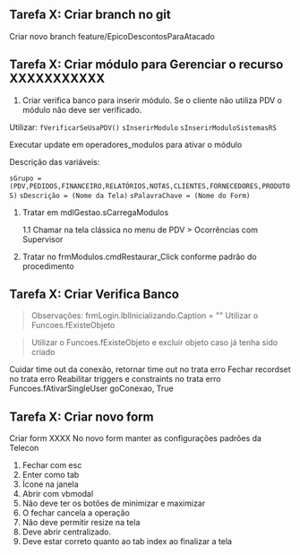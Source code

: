 
## Tarefa X: Criar branch no git
Criar novo branch feature/EpicoDescontosParaAtacado


## Tarefa X: Criar módulo para Gerenciar o recurso XXXXXXXXXXX

1. Criar verifica banco para inserir módulo. Se o cliente não utiliza PDV o módulo não deve ser verificado. 

Utilizar:
`fVerificarSeUsaPDV()`
`sInserirModulo`
`sInserirModuloSistemasRS`

Executar update em operadores_modulos para ativar o módulo

Descrição das variáveis:

`sGrupo = (PDV,PEDIDOS,FINANCEIRO,RELATÓRIOS,NOTAS,CLIENTES,FORNECEDORES,PRODUTOS)`
`sDescrição = (Nome da Tela)`
`sPalavraChave = (Nome do Form)`

1. Tratar em mdlGestao.sCarregaModulos

    1.1 Chamar na tela clássica no menu de  PDV > Ocorrências com Supervisor

1. Tratar no frmModulos.cmdRestaurar_Click conforme padrão do procedimento

## Tarefa X: Criar Verifica Banco

>Observações:
>frmLogin.lblInicializando.Caption = ""
>Utilizar o Funcoes.fExisteObjeto 

>Utilizar o Funcoes.fExisteObjeto e excluir objeto caso já tenha sido criado


Cuidar time out da conexão, retornar time out no trata erro
Fechar recordset no trata erro
Reabilitar triggers e constraints no trata erro
 Funcoes.fAtivarSingleUser goConexao, True




## Tarefa X: Criar novo form

Criar form XXXX
No novo form manter as configurações padrões da Telecon
1. Fechar com esc
1. Enter como tab
1. Ícone na janela
1. Abrir com vbmodal
1. Não deve ter os botões de minimizar e maximizar
1. O fechar cancela a operação
1. Não deve permitir resize na tela
1. Deve abrir centralizado. 
1. Deve estar correto quanto ao tab index ao finalizar a tela


